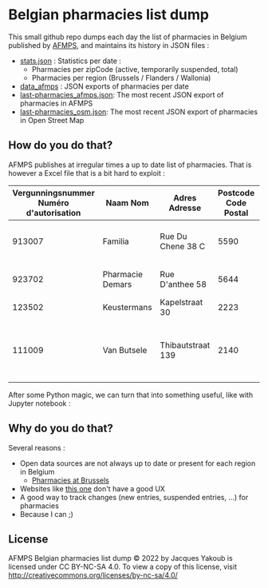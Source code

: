 Belgian pharmacies list dump
================================

This small github repo dumps each day the list of pharmacies in Belgium published by [AFMPS](https://www.afmps.be/fr), and maintains its history in JSON files :
* [stats.json](stats.json) : Statistics per date :
   - Pharmacies per zipCode (active, temporarily suspended, total)
   - Pharmacies per region (Brussels / Flanders / Wallonia)
* [data_afmps](data_afmps) : JSON exports of pharmacies per date
* [last-pharmacies_afmps.json](last-pharmacies_afmps.json): The most recent JSON export of pharmacies in AFMPS
* [last-pharmacies_osm.json](last-pharmacies_osm.json): The most recent JSON export of pharmacies in Open Street Map

How do you do that?
-------------------

AFMPS publishes at irregular times a up to date list of pharmacies.
That is however a Excel file that is a bit hard to exploit :

 | Vergunningsnummer Numéro d'autorisation | Naam Nom | Adres Adresse     | Postcode Code Postal | Gemeente Commune  | Status Statut | Vergunninghouder Détenteur d'autorisation   | Uitbater Exploitant | X (Lambert 2008) | Y (Lambert 2008)
 | --------------------------------------- | ---------------- | ----------------- | -------------------- | ----------------- | ------------- | ------------------------------------------- | ------------------- | ---------------- | ----------------
 | 913007   | Familia  | Rue Du Chene 38 C | 5590                 | Ciney  | \*(1)  | L'ECONOMIE POPULAIRE (KBO-BCE : 0401388176) | Idem   | 699195.0625 | 606744.8125     
 | 923702 | Pharmacie Demars | Rue D'anthee 58   | 5644                 | Mettet | null | DEMARS (KBO-BCE : 0689526478) | Idem | 674963 | 609546.375      
 | 123502  | Keustermans | Kapelstraat 30    | 2223 | Heist-op-den-berg | null | Blockx (KBO-BCE : 0814823160) | Idem  | 673903.875 | 689536.9375
 | 111009 | Van Butsele | Thibautstraat 139 | 2140 | Antwerpen | null | Van Butsele (KBO-BCE : 0541895646) | BVBA Apotheker Karen Van Butsele (KBO-BCE : 0899874740) | 655857.25 | 710446.875 

After some Python magic, we can turn that into something useful, like with Jupyter notebook :

Why do you do that?
-------------------

Several reasons :
* Open data sources are not always up to date or present for each region in Belgium
    - [Pharmacies at Brussels](https://data.gov.be/en/node/120109)
* Websites like [this one](https://www.pharmacie.be/) don't have a good UX
* A good way to track changes (new entries, suspended entries, ...) for pharmacies
* Because I can ;)

License
-------------------

AFMPS Belgian pharmacies list dump © 2022 by Jacques Yakoub is licensed under CC BY-NC-SA 4.0. To view a copy of this license, visit http://creativecommons.org/licenses/by-nc-sa/4.0/